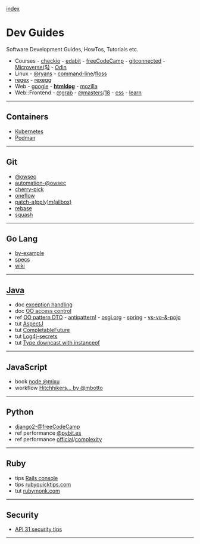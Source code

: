 [index](README.md#dev-links)

# Dev Guides

Software Development Guides, HowTos, Tutorials etc.

* Courses - [checkio](https://checkio.org/) - [edabit](https://edabit.com/) - [freeCodeCamp](https://www.freecodecamp.org/) - [gitconnected](https://gitconnected.com/learn/) - [Microverse($)](https://www.microverse.org/) - [Odin](https://www.theodinproject.com/)
* Linux - [@ryans](https://ryanstutorials.net/) - [command-line](https://github.com/jlevy/the-art-of-command-line)/[floss](http://write.flossmanuals.net/command-line/introduction/)
* [regex](https://www.regular-expressions.info/) - [rexegg](http://www.rexegg.com/)
* Web - [google](https://developers.google.com/web/) - **[htmldog](https://www.htmldog.com/)** - [mozilla](https://developer.mozilla.org/docs/Web)
* Web::Frontend - [@grab](https://github.com/grab/front-end-guide) - [@masters](https://frontendmasters.com/books/front-end-handbook/2019/)/[18](https://frontendmasters.com/books/front-end-handbook/2018/) - [css](http://csstutorial.org/) - [learn](http://learnlayout.com)

---

## Containers

* [Kubernetes](https://auth0.com/blog/kubernetes-tutorial-step-by-step-introduction-to-basic-concepts/)
* [Podman](https://developers.redhat.com/blog/2019/01/15/podman-managing-containers-pods/)

---

## Git

* [@owsec](https://www.onwebsecurity.com/tag/git.html)
* [automation-@owsec](https://www.onwebsecurity.com/configuration/automating-repetitive-git-setup-tasks.html)
* [cherry-pick](https://mijingo.com/blog/using-git-cherry-pick)
* [oneflow](http://endoflineblog.com/oneflow-a-git-branching-model-and-workflow)
* [patch-a(pply)m(ailbox)](https://mijingo.com/blog/creating-and-applying-patch-files-in-git)
* [rebase](https://www.atlassian.com/git/tutorials/rewriting-history/git-rebase)
* [squash](https://driggl.com/blog/a/how-squashing-commits-can-improve-your-git-workflow)

---

## Go Lang

* [by-example](https://gobyexample.com)
* [specs](https://golang.org/ref/spec)
* [wiki](https://github.com/golang/go/wiki)

---

## [Java](https://www.javaguides.net/)

* doc [exception handling](https://docs.oracle.com/javase/tutorial/essential/exceptions/runtime.html)
* doc [OO access control](https://docs.oracle.com/javase/tutorial/java/javaOO/accesscontrol.html)
* ref [OO pattern DTO](https://www.javaguides.net/2018/08/data-transfer-object-design-pattern-in-java.html) - [antipattern!](https://www.yegor256.com/2016/07/06/data-transfer-object.html) - [osgi.org](https://enroute.osgi.org/FAQ/420-dtos.html) - [spring](https://www.baeldung.com/entity-to-and-from-dto-for-a-java-spring-application) - [vs-vo-&-pojo](https://stackoverflow.com/questions/1612334/difference-between-dto-vo-pojo-javabeans)
* tut [AspectJ](https://www.baeldung.com/aspectj)
* tut [CompletableFuture](https://www.baeldung.com/java-completablefuture)
* tut [Log4j-secrets](https://www.alibabacloud.com/blog/exploring-the-secrets-of-java-logs-log4j-2-log-system_594821)
* tut [Type downcast with instanceof](https://www.javatpoint.com/downcasting-with-instanceof-operator)

---

## JavaScript

* book [node @mixu](http://book.mixu.net/node/)
* workflow [Hitchhikers... by @mbotto](https://marcobotto.com/blog/the-hitchhikers-guide-to-the-modern-front-end-development-workflow/)

---

## Python

* [django2-@freeCodeCamp](https://www.youtube.com/watch?v=YZvRrldjf1Y)
* ref performance [@pybit.es](https://pybit.es/faster-python.html)
* ref performance [official](https://wiki.python.org/moin/PythonSpeed/PerformanceTips)/[complexity](https://wiki.python.org/moin/TimeComplexity)

---

## Ruby

* tips [Rails console](https://pragmaticstudio.com/tutorials/rails-console-shortcuts-tips-tricks)
* tips [rubyquicktips.com](http://rubyquicktips.com/)
* tut [rubymonk.com](https://rubymonk.com/)

---

## Security

* [API 31 security tips](https://www.freecodecamp.org/news/31-api-security-tips/)

---
